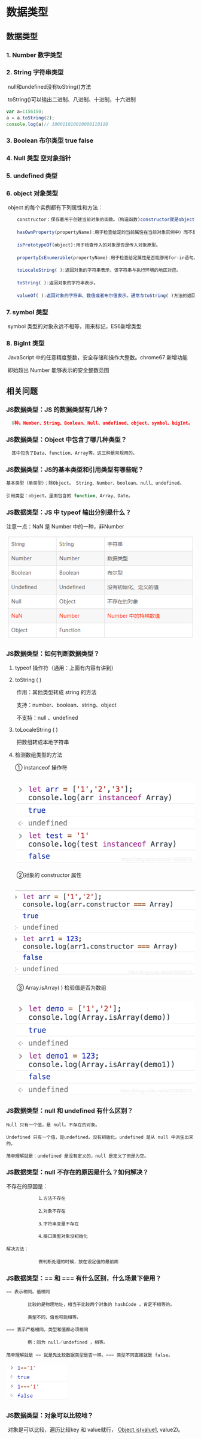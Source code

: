 # 数据类型

## 数据类型

### 1. Number 数字类型

### 2. String  字符串类型

​		 null和undefined没有toString()方法

​		 toString()可以输出二进制、八进制、十进制，十六进制

```js
var a=1156150;
a = a.toString(2);
console.log(a)// 100011010010000110110
```

### 3. Boolean 布尔类型  true  false

### 4. Null 类型  空对象指针

### 5. undefined 类型

### 6. object 对象类型

​	object 的每个实例都有下列属性和方法：

```js
 	constructor：保存着用于创建当前对象的函数。（构造函数)constructor就是object();

    hasOwnProperty(propertyName):用于检查给定的当前属性在当前对象实例中）而不是在实例原型中）是否存在。其中，作为参数的属性名（propertyName)必须以字稚串形式指定（例如：o.hasOwnProperty(“name”))。

    isPrototypeOf(object):用于检查传入的对象是否是传入对象原型。

    propertyIsEnumerable(propertyName):用于检查给定属性是否能够用for-in语句。与hasOwnProperty（）方法一样，作为参数的属性名必须以字符串形式指定。

    toLocaleString( ):返回对象的字符串表示，该字符串与执行环境的地区对应。

    toString( ):返回对象的字符串表示。

    valueOf( ):返回对象的字符串、数值或者布尔值表示。通常与toString( )方法的返回值得相同。
```

### 7. symbol  类型

​	symbol 类型的对象永远不相等，用来标记，ES6新增类型

### 8. BigInt 类型

​	JavaScript 中的任意精度整数，安全存储和操作大整数。chrome67 新增功能

​	即始超出 Number 能够表示的安全整数范围

## 相关问题



### JS数据类型：JS 的数据类型有几种？

```js
  8种。Number、String、Boolean、Null、undefined、object、symbol、bigInt。
```



### JS数据类型：Object 中包含了哪几种类型？

```js
  其中包含了Data、function、Array等。这三种是常规用的。
```



### JS数据类型：JS的基本类型和引用类型有哪些呢？

```js
基本类型（单类型）：除Object。 String、Number、boolean、null、undefined。

引用类型：object。里面包含的 function、Array、Date。
```

### JS数据类型：JS 中 typeof 输出分别是什么？

 注意一点：NaN 是 Number 中的一种，非Number 

![数据类型](../js/assets/1592797439290.png)

### JS数据类型：如何判断数据类型？

1. typeof 操作符（通用：上面有内容有讲到）

2. toString ( )   

   ​	作用：其他类型转成 string 的方法

   ​    支持：number、boolean、string、object 

   ​    不支持：null 、undefined

3. toLocaleString ( )

   ​	把数组转成本地字符串  

4. 检测数组类型的方法 

   ① instanceof  操作符

   ​          ![img](../js/assets/20190708192500488.png)

   ​    ②对象的 constructor 属性

   ​            ![img](../js/assets/20190708192500766.png)

   ​      ③ Array.isArray( ) 检验值是否为数组

   ​            ![img](../js/assets/20190708192500518.png)



### JS数据类型：null 和 undefined 有什么区别？

```
Null 只有一个值，是 null。不存在的对象。

Undefined 只有一个值，是undefined。没有初始化。undefined 是从 null 中派生出来的。

简单理解就是：undefined 是没有定义的，null 是定义了但是为空。
```

### JS数据类型：null 不存在的原因是什么？如何解决？

   不存在的原因是：

```txt
            1､方法不存在

            2､对象不存在

            3､字符串变量不存在

            4､接口类型对象没初始化 

解决方法：

            做判断处理的时候，放在设定值的最前面
```

### JS数据类型：== 和 === 有什么区别，什么场景下使用？

```js
== 表示相同。值相同

        比较的是物理地址，相当于比较两个对象的 hashCode ，肯定不相等的。

        类型不同，值也可能相等。

=== 表示严格相同。类型和值都必须相同

        例：同为 null／undefined ，相等。

简单理解就是 == 就是先比较数据类型是否一样。=== 类型不同直接就是 false。
```

![1592797979656](../js/assets/1592797979656.png)

### JS数据类型：对象可以比较地？

​    对象是可以比较，遍历比较key 和 value就行， [Object.is(value1](http://object.is/), value2)。

